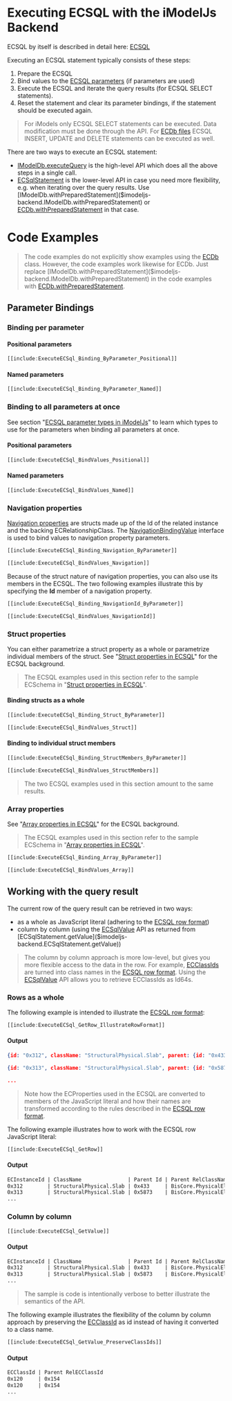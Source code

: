 # Executing ECSQL with the iModelJs Backend

ECSQL by itself is described in detail here: [ECSQL](../learning/ECSQL)

Executing an ECSQL statement typically consists of these steps:

1. Prepare the ECSQL
1. Bind values to the [ECSQL parameters](../learning/ECSQL#ecsql-parameters) (if parameters are used)
1. Execute the ECSQL and iterate the query results (for ECSQL SELECT statements).
1. Reset the statement and clear its parameter bindings, if the statement should be executed again.

> For iModels only ECSQL SELECT statements can be executed. Data modification must be done through the API.
> For [ECDb files]($imodeljs-backend.ECDb) ECSQL INSERT, UPDATE and DELETE statements can be executed as well.

There are two ways to execute an ECSQL statement:

- [IModelDb.executeQuery]($imodeljs-backend.IModelDb.executeQuery) is the high-level API which does all the above steps in a single call.
- [ECSqlStatement]($imodeljs-backend.ECSqlStatement) is the lower-level API in case you need more flexibility,
  e.g. when iterating over the query results. Use [IModelDb.withPreparedStatement]($imodeljs-backend.IModelDb.withPreparedStatement)
  or [ECDb.withPreparedStatement]($imodeljs-backend.ECDb.withPreparedStatement) in that case.

# Code Examples

> The code examples do not explicitly show examples using the [ECDb]($imodeljs-backend.ECDb) class. However, the code examples work likewise for
> ECDb. Just replace [IModelDb.withPreparedStatement]($imodeljs-backend.IModelDb.withPreparedStatement) in the code examples
> with [ECDb.withPreparedStatement]($imodeljs-backend.ECDb.withPreparedStatement).

## Parameter Bindings

### Binding per parameter

#### Positional parameters

```ts
[[include:ExecuteECSql_Binding_ByParameter_Positional]]
```

#### Named parameters

```ts
[[include:ExecuteECSql_Binding_ByParameter_Named]]
```

### Binding to all parameters at once

See section "[ECSQL parameter types in iModelJs](../learning/ECSQLParameterTypes)" to learn which types to use for the parameters when binding all
parameters at once.

#### Positional parameters

```ts
[[include:ExecuteECSql_BindValues_Positional]]
```

#### Named parameters

```ts
[[include:ExecuteECSql_BindValues_Named]]
```

### Navigation properties

[Navigation properties](../learning/ECSQL#navigation-properties) are structs made up of the Id of the related instance and the backing
ECRelationshipClass. The [NavigationBindingValue]($imodeljs-common.NavigationBindingValue) interface is used to bind values to navigation property parameters.

```ts
[[include:ExecuteECSql_Binding_Navigation_ByParameter]]
```

```ts
[[include:ExecuteECSql_BindValues_Navigation]]
```

Because of the struct nature of navigation properties, you can also use its members in the ECSQL. The two following examples illustrate
this by specifying the **Id** member of a navigation property.

```ts
[[include:ExecuteECSql_Binding_NavigationId_ByParameter]]
```

```ts
[[include:ExecuteECSql_BindValues_NavigationId]]
```

### Struct properties

You can either parametrize a struct property as a whole or parametrize individual members of the struct. See "[Struct properties in ECSQL](../learning/ECSQL#structs)" for the ECSQL background.

> The ECSQL examples used in this section refer to the sample ECSchema in "[Struct properties in ECSQL](../learning/ECSQL#structs)".

#### Binding structs as a whole

```ts
[[include:ExecuteECSql_Binding_Struct_ByParameter]]
```

```ts
[[include:ExecuteECSql_BindValues_Struct]]
```

#### Binding to individual struct members

```ts
[[include:ExecuteECSql_Binding_StructMembers_ByParameter]]
```

```ts
[[include:ExecuteECSql_BindValues_StructMembers]]
```

> The two ECSQL examples used in this section amount to the same results.

### Array properties

See "[Array properties in ECSQL](../learning/ECSQL#arrays)" for the ECSQL background.

> The ECSQL examples used in this section refer to the sample ECSchema in "[Array properties in ECSQL](../learning/ECSQL#arrays)".

```ts
[[include:ExecuteECSql_Binding_Array_ByParameter]]
```

```ts
[[include:ExecuteECSql_BindValues_Array]]
```

## Working with the query result

The current row of the query result can be retrieved in two ways:

- as a whole as JavaScript literal (adhering to the [ECSQL row format](../learning/ECSQLRowFormat))
- column by column (using the [ECSqlValue]($imodeljs-backend.ECSqlValue) API as returned from [ECSqlStatement.getValue]($imodeljs-backend.ECSqlStatement.getValue))

> The column by column approach is more low-level, but gives you more flexible access to the data in the row. For example,
> [ECClassIds](../learning/ECSQL#ecclassid) are turned into class names in the [ECSQL row format](../learning/ECSQLRowFormat).
> Using the [ECSqlValue]($imodeljs-backend.ECSqlValue) API allows you to retrieve ECClassIds as Id64s.

### Rows as a whole

The following example is intended to illustrate the [ECSQL row format](../learning/ECSQLRowFormat):

```ts
[[include:ExecuteECSql_GetRow_IllustrateRowFormat]]
```

#### Output

```json
{id: "0x312", className: "StructuralPhysical.Slab", parent: {id: "0x433", relClassName: "BisCore.PhysicalElementAssemblesElements"}, lastMod: "2018-02-03T13:43:22Z"}

{id: "0x313", className: "StructuralPhysical.Slab", parent: {id: "0x5873", relClassName: "BisCore.PhysicalElementAssemblesElements"}, lastMod: "2017-11-24T08:21:01Z"}

...
```

> Note how the ECProperties used in the ECSQL are converted to members of the JavaScript literal and how their names are
> transformed according to the rules described in the [ECSQL row format](../learning/ECSQLRowFormat#property-names).

The following example illustrates how to work with the ECSQL row JavaScript literal:

```ts
[[include:ExecuteECSql_GetRow]]
```

#### Output

```txt
ECInstanceId | ClassName               | Parent Id | Parent RelClassName                      | LastMod
0x312        | StructuralPhysical.Slab | 0x433     | BisCore.PhysicalElementAssemblesElements | 2018-02-03T13:43:22Z
0x313        | StructuralPhysical.Slab | 0x5873    | BisCore.PhysicalElementAssemblesElements | 2017-11-24T08:21:01Z
...
```

### Column by column

```ts
[[include:ExecuteECSql_GetValue]]
```

#### Output

```txt
ECInstanceId | ClassName               | Parent Id | Parent RelClassName                      | LastMod
0x312        | StructuralPhysical.Slab | 0x433     | BisCore.PhysicalElementAssemblesElements | 2018-02-03T13:43:22Z
0x313        | StructuralPhysical.Slab | 0x5873    | BisCore.PhysicalElementAssemblesElements | 2017-11-24T08:21:01Z
...
```

> The sample is code is intentionally verbose to better illustrate the semantics of the API.

The following example illustrates the flexibility of the column by column approach by preserving the [ECClassId](../learning/ECSQL#ecclassid)
as id instead of having it converted to a class name.

```ts
[[include:ExecuteECSql_GetValue_PreserveClassIds]]
```

#### Output

```txt
ECClassId | Parent RelECClassId
0x120     | 0x154
0x120     | 0x154
...
```

